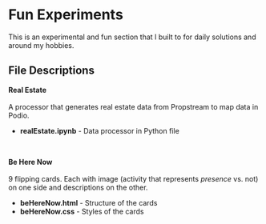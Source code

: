 Fun Experiments
===================================

This is an experimental and fun section that I built to for daily solutions and around my hobbies.


## File Descriptions

**Real Estate**<br />
<br />
A processor that generates real estate data from Propstream to map data in Podio.
* **realEstate.ipynb** - Data processor in Python file
<br />

**Be Here Now**<br />
<br />
9 flipping cards. Each with image (activity that represents *presence* vs. not) on one side and descriptions on the other. 
* **beHereNow.html** - Structure of the cards
* **beHereNow.css** - Styles of the cards 

